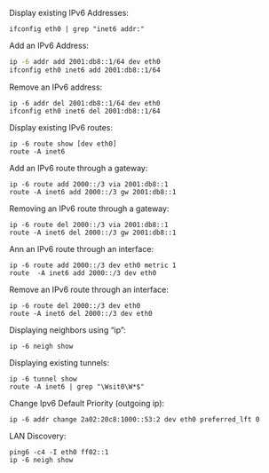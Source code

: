 Display existing IPv6 Addresses:  
```  
ifconfig eth0 | grep "inet6 addr:"  
```  
Add an IPv6 Address:  
```bash  
ip -6 addr add 2001:db8::1/64 dev eth0  
ifconfig eth0 inet6 add 2001:db8::1/64
```  
Remove an IPv6 address: 
```   
ip -6 addr del 2001:db8::1/64 dev eth0  
ifconfig eth0 inet6 del 2001:db8::1/64  
```  
Display existing IPv6 routes:  
```  
ip -6 route show [dev eth0]  
route -A inet6  
```  
Add an IPv6 route through a gateway:  
```  
ip -6 route add 2000::/3 via 2001:db8::1  
route -A inet6 add 2000::/3 gw 2001:db8::1  
```  
Removing an IPv6 route through a gateway: 
```   
ip -6 route del 2000::/3 via 2001:db8::1  
route -A inet6 del 2000::/3 gw 2001:db8::1  
```  
Ann an IPv6 route through an interface:  
```  
ip -6 route add 2000::/3 dev eth0 metric 1  
route  -A inet6 add 2000::/3 dev eth0  
```  
Remove an IPv6 route through an interface:  
```  
ip -6 route del 2000::/3 dev eth0  
route -A inet6 del 2000::/3 dev eth0  
```    
Displaying neighbors using “ip”:  
```  
ip -6 neigh show  
```  
Displaying existing tunnels:
```   
ip -6 tunnel show  
route -A inet6 | grep "\Wsit0\W*$"  
```  
Change Ipv6 Default Priority (outgoing ip): 
```  
ip -6 addr change 2a02:20c8:1000::53:2 dev eth0 preferred_lft 0  
```    
LAN Discovery:  
```  
ping6 -c4 -I eth0 ff02::1  
ip -6 neigh show  
```  
